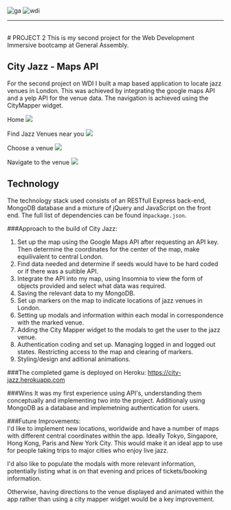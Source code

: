 ![ga](https://cloud.githubusercontent.com/assets/20629455/23824362/2c9817c2-066d-11e7-8988-7b1eefc6d628.jpg)
![wdi](https://cloud.githubusercontent.com/assets/20629455/23824363/2ddeaa7e-066d-11e7-8630-f7c890c9f1c1.png)

___
<br>
# PROJECT 2
This is my second project for the Web Development Immersive bootcamp at General Assembly.
<br>
 
## City Jazz - Maps API

For the second project on WDI I built a map based application to locate jazz venues in London. This was achieved by integrating the google maps API and a yelp API for the venue data. The navigation is achieved using the CityMapper widget.

Home
![](http://i.imgur.com/sO10nUc.png)

Find Jazz Venues near you
![](http://i.imgur.com/Xieu6f5.png)

Choose a venue
![](http://i.imgur.com/3s93dMh.png)

Navigate to the venue
![](http://i.imgur.com/CuUEWdi.png)

## Technology

The technology stack used consists of an RESTfull Express back-end, MongoDB database and a mixture of jQuery and JavaScript on the front end. The full list of dependencies can be found in```package.json```. 

###Approach to the build of City Jazz: <br>
1. Set up the map using the Google Maps API after requesting an API key. Then determine the coordinates for the center of the map, make equilivalent to central London. <br>
2. Find data needed and determine if seeds would have to be hard coded or if there was a suitible API. <br>
3. Integrate the API into my map, using Insomnia to view the form of objects provided and select what data was required.<br>
4. Saving the relevant data to my MongoDB.
5. Set up markers on the map to indicate locations of jazz venues in London.<br>
6. Setting up modals and information within each modal in correspondence with the marked venue.
7. Adding the City Mapper widget to the modals to get the user to the jazz venue.
8. Authentication coding and set up. Managing logged in and logged out states. Restricting access to the map and clearing of markers.<br>
9. Styling/design and aditional animations.<br>

###The completed game is deployed on Heroku:
https://city-jazz.herokuapp.com

###Wins
It was my first experience using API's, understanding them conceptually and implementing two into the project. Additionaly using MongoDB as a database and implemetning authentication for users.

###Future Improvements: <br>
I'd like to implement new locations, worldwide and have a number of maps with different central coordinates within the app. Ideally Tokyo, Singapore, Hong Kong, Paris and New York City. This would make it an ideal app to use for people taking trips to major cities who enjoy live jazz.

I'd also like to populate the modals with more relevant information, potentially listing what is on that evening and prices of tickets/booking information.

Otherwise, having directions to the venue displayed and animated within the app rather than using a city mapper widget would be a key improvement.

